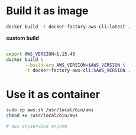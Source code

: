 # Build it as image

```sh
docker build -t docker-factory-aws-cli:latest .
```

**custom build**

```sh

export AWS_VERSION=1.15.49
docker build \
       --build-arg AWS_VERSION=$AWS_VERSION \
       -t docker-factory-aws-cli:$AWS_VERSION .
```

# Use it as container

```sh
sudo cp aws.sh /usr/local/bin/aws
chmod +x /usr/local/bin/aws

# aws anyservice anycmd
```
